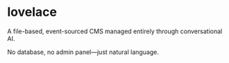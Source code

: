 # lovelace

A file-based, event-sourced CMS managed entirely through conversational AI.

No database, no admin panel—just natural language.
